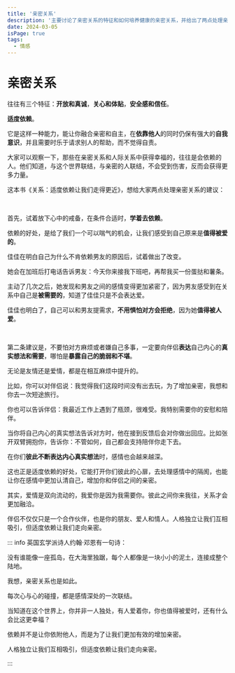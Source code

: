```yaml
---
title: '亲密关系'
description: '主要讨论了亲密关系的特征和如何培养健康的亲密关系，并给出了两点处理亲密关系的建议。'
date: 2024-03-05
isPage: true
tags:
  - 情感
---
```


# 亲密关系

往往有三个特征：**开放和真诚**，**关心和体贴**，**安全感和信任**。

**适度依赖**。

它是这样一种能力，能让你融合亲密和自主，在**依靠他人**的同时仍保有强大的**自我意识**，并且需要时乐于请求别人的帮助，而不觉得自责。

大家可以观察一下，那些在亲密关系和人际关系中获得幸福的，往往是会依赖的人。他们知道，与这个世界联结，与亲密的人联结，不会受到伤害，反而会获得更多力量。

这本书《关系：适度依赖让我们走得更近》，想给大家两点处理亲密关系的建议：

&nbsp;

首先，试着放下心中的戒备，在条件合适时，**学着去依赖**。

依赖的好处，是给了我们一个可以喘气的机会，让我们感受到自己原来是**值得被爱的**。

佳佳在明白自己为什么不肯依赖男友的原因后，试着做出了改变。

她会在加班后打电话告诉男友：今天你来接我下班吧，再帮我买一份蛋挞和薯条。

主动了几次之后，她发现和男友之间的感情变得更加紧密了，因为男友感受到在关系中自己是**被需要的**，知道了佳佳只是不会表达爱。

佳佳也明白了，自己可以和男友提需求，**不用惧怕对方会拒绝**，因为她**值得被人爱**。

&nbsp;

第二条建议是，不要怕对方麻烦或者嫌自己多事，一定要向伴侣**表达**自己内心的**真实想法和需要**，哪怕是**暴露自己的脆弱和不堪**。

无论是友情还是爱情，都是在相互麻烦中提升的。

比如，你可以对伴侣说：我觉得我们这段时间没有出去玩，为了增加亲密，我想和你去一次短途旅行。

你也可以告诉伴侣：我最近工作上遇到了瓶颈，很难受。我特别需要你的安慰和陪伴。

当你将自己内心的真实想法告诉对方时，他在接到反馈后会对你做出回应。比如张开双臂拥抱你，告诉你：不管如何，自己都会支持陪伴你走下去。

在你们**彼此不断表达内心真实想法**时，感情也会越来越深。

这也正是适度依赖的好处，它能打开你们彼此的心扉，去处理感情中的隔阂，也能让你在感情中更加认清自己，增加你和伴侣之间的亲密。

其实，爱情是双向流动的，我爱你是因为我需要你。彼此之间你来我往，关系才会更加融洽。

伴侣不仅仅只是一个合作伙伴，也是你的朋友、爱人和情人。人格独立让我们互相吸引，但适度依赖让我们走向亲密。

::: info 英国玄学派诗人约翰·邓恩有一句诗：

没有谁能像一座孤岛，在大海里独踞，每个人都像是一块小小的泥土，连接成整个陆地。

我想，亲密关系也是如此。

每次心与心的碰撞，都是感情深处的一次联结。

当知道在这个世界上，你并非一人独处，有人爱着你，你也值得被爱时，还有什么会比这更幸福？

依赖并不是让你依附他人，而是为了让我们更加有效的增加亲密。

人格独立让我们互相吸引，但适度依赖让我们走向亲密。

:::
